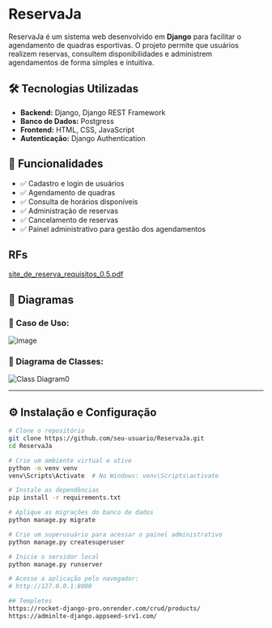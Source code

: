 # ReservaJa

ReservaJa é um sistema web desenvolvido em **Django** para facilitar o agendamento de quadras esportivas. O projeto permite que usuários realizem reservas, consultem disponibilidades e administrem agendamentos de forma simples e intuitiva.

## 🛠 Tecnologias Utilizadas
- **Backend:** Django, Django REST Framework
- **Banco de Dados:** Postgress
- **Frontend:** HTML, CSS, JavaScript
- **Autenticação:** Django Authentication

## 🚀 Funcionalidades
- ✅ Cadastro e login de usuários  
- ✅ Agendamento de quadras  
- ✅ Consulta de horários disponíveis  
- ✅ Administração de reservas  
- ✅ Cancelamento de reservas  
- ✅ Painel administrativo para gestão dos agendamentos  

## RFs
[site_de_reserva_requisitos_0.5.pdf](https://github.com/user-attachments/files/19504261/site_de_reserva_requisitos_0.5.pdf)


## 📌 Diagramas
### 📌 Caso de Uso:
![image](https://github.com/user-attachments/assets/b3ef415f-cd30-4cc7-9e4c-32278e1d5723)


### 📌 Diagrama de Classes:
![Class Diagram0](https://github.com/user-attachments/assets/40498b28-14c9-43a4-b6b0-8aa8677b5dac)


---

## ⚙️ Instalação e Configuração

```sh
# Clone o repositório
git clone https://github.com/seu-usuario/ReservaJa.git
cd ReservaJa

# Crie um ambiente virtual e ative
python -m venv venv
venv\Scripts\Activate  # No Windows: venv\Scripts\activate

# Instale as dependências
pip install -r requirements.txt

# Aplique as migrações do banco de dados
python manage.py migrate

# Crie um superusuário para acessar o painel administrativo
python manage.py createsuperuser

# Inicie o servidor local
python manage.py runserver

# Acesse a aplicação pelo navegador:
# http://127.0.0.1:8000

## Templetes
https://rocket-django-pro.onrender.com/crud/products/
https://adminlte-django.appseed-srv1.com/
